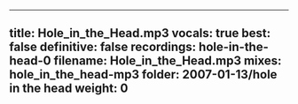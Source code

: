 
---
title: Hole_in_the_Head.mp3
vocals: true
best: false
definitive: false
recordings: hole-in-the-head-0
filename: Hole_in_the_Head.mp3
mixes: hole_in_the_head-mp3
folder: 2007-01-13/hole in the head
weight: 0
---
